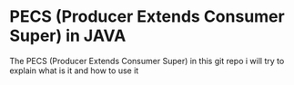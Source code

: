 # PECS (Producer Extends Consumer Super) in JAVA
The PECS (Producer Extends Consumer Super) in this  git repo i will try to explain what is it and how to use it
